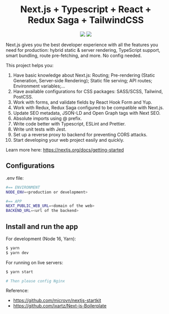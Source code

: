 <h1 align="center">Next.js + Typescript + React + Redux Saga + TailwindCSS</h1>

<p align="center">
  <a href="https://nextjs.org/" target="_blank"><img src="https://img.shields.io/badge/Next.js-v13-blueviolet.svg"></a>
  <a href="https://reactjs.org/" target="_blank"><img src="https://img.shields.io/badge/React-v18-%238DD6F9.svg?logo=React"></a>
</p>

Next.js gives you the best developer experience with all the features you need for production: hybrid static & server rendering, TypeScript support, smart bundling, route pre-fetching, and more. No config needed.

This project helps you:

1. Have basic knowledge about Next.js: Routing; Pre-rendering (Static Generation, Server-side Rendering); Static file serving; API routes; Environment variables;...  
2. Have available configurations for CSS packages: SASS/SCSS, Tailwind, PostCSS. 
3. Work with forms, and validate fields by React Hook Form and Yup.
4. Work with Redux, Redux Saga configured to be compatible with Next.js.
5. Update SEO metadata, JSON-LD and Open Graph tags with Next SEO.
6. Absolute imports using @ prefix.
7. Write code better with Typescript, ESLint and Prettier.
8. Write unit tests with Jest.
9. Set up a reverse proxy to backend for preventing CORS attacks.
10. Start developing your web project easily and quickly.

Learn more here: https://nextjs.org/docs/getting-started

## Configurations

.env file:

```bash
#== ENVIRONMENT
NODE_ENV=<production or development>

#== APP
NEXT_PUBLIC_WEB_URL=<domain of the web>
BACKEND_URL=<url of the backend>
```

## Install and run the app
For development (Node 16, Yarn):
```bash
$ yarn
$ yarn dev
```

For running on live servers:
```bash
$ yarn start

# Then please config Nginx
```

Reference: 
+ https://github.com/microvn/nextjs-startkit
+ https://github.com/ixartz/Next-js-Boilerplate

